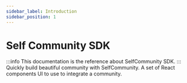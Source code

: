 ```yaml
---
sidebar_label: Introduction
sidebar_position: 1
---
```


# Self Community SDK

:::info
This documentation is the reference about  SelfCommunity SDK.
:::
Quickly build beautiful community with SelfCommunity. A set of React components UI to use to integrate a community.



